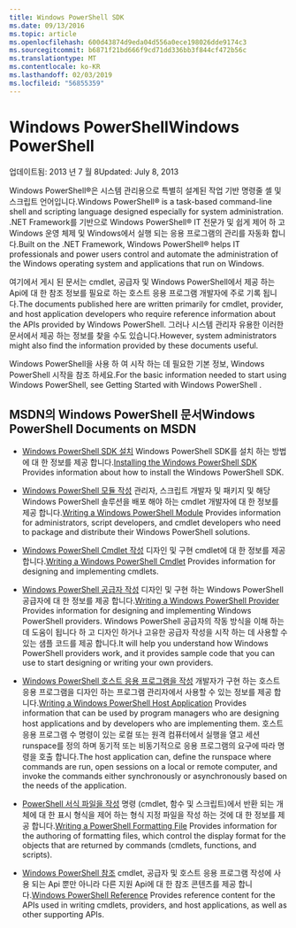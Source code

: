 ```yaml
---
title: Windows PowerShell SDK
ms.date: 09/13/2016
ms.topic: article
ms.openlocfilehash: 600d43874d9eda04d556a0ece198026dde9174c3
ms.sourcegitcommit: b6871f21bd666f9cd71dd336bb3f844cf472b56c
ms.translationtype: MT
ms.contentlocale: ko-KR
ms.lasthandoff: 02/03/2019
ms.locfileid: "56855359"
---
```

# <a name="windows-powershell"></a><span data-ttu-id="5d5b5-102">Windows PowerShell</span><span class="sxs-lookup"><span data-stu-id="5d5b5-102">Windows PowerShell</span></span>

<span data-ttu-id="5d5b5-103">업데이트됨: 2013 년 7 월 8</span><span class="sxs-lookup"><span data-stu-id="5d5b5-103">Updated: July 8, 2013</span></span>

<span data-ttu-id="5d5b5-104">Windows PowerShell®은 시스템 관리용으로 특별히 설계된 작업 기반 명령줄 셸 및 스크립트 언어입니다.</span><span class="sxs-lookup"><span data-stu-id="5d5b5-104">Windows PowerShell® is a task-based command-line shell and scripting language designed especially for system administration.</span></span> <span data-ttu-id="5d5b5-105">.NET Framework를 기반으로 Windows PowerShell® IT 전문가 및 쉽게 제어 하 고 Windows 운영 체제 및 Windows에서 실행 되는 응용 프로그램의 관리를 자동화 합니다.</span><span class="sxs-lookup"><span data-stu-id="5d5b5-105">Built on the .NET Framework, Windows PowerShell® helps IT professionals and power users control and automate the administration of the Windows operating system and applications that run on Windows.</span></span>

<span data-ttu-id="5d5b5-106">여기에서 게시 된 문서는 cmdlet, 공급자 및 Windows PowerShell에서 제공 하는 Api에 대 한 참조 정보를 필요로 하는 호스트 응용 프로그램 개발자에 주로 기록 됩니다.</span><span class="sxs-lookup"><span data-stu-id="5d5b5-106">The documents published here are written primarily for cmdlet, provider, and host application developers who require reference information about the APIs provided by Windows PowerShell.</span></span>
<span data-ttu-id="5d5b5-107">그러나 시스템 관리자 유용한 이러한 문서에서 제공 하는 정보를 찾을 수도 있습니다.</span><span class="sxs-lookup"><span data-stu-id="5d5b5-107">However, system administrators might also find the information provided by these documents useful.</span></span>

<span data-ttu-id="5d5b5-108">Windows PowerShell을 사용 하 여 시작 하는 데 필요한 기본 정보, Windows PowerShell 시작을 참조 하세요.</span><span class="sxs-lookup"><span data-stu-id="5d5b5-108">For the basic information needed to start using Windows PowerShell, see Getting Started with Windows PowerShell .</span></span>

## <a name="windows-powershell-documents-on-msdn"></a><span data-ttu-id="5d5b5-109">MSDN의 Windows PowerShell 문서</span><span class="sxs-lookup"><span data-stu-id="5d5b5-109">Windows PowerShell Documents on MSDN</span></span>

- <span data-ttu-id="5d5b5-110">[Windows PowerShell SDK 설치](https://msdn.microsoft.com/en-us/library/ff458115.aspx) Windows PowerShell SDK를 설치 하는 방법에 대 한 정보를 제공 합니다.</span><span class="sxs-lookup"><span data-stu-id="5d5b5-110">[Installing the Windows PowerShell SDK](https://msdn.microsoft.com/en-us/library/ff458115.aspx) Provides information about how to install the Windows PowerShell SDK.</span></span>

- <span data-ttu-id="5d5b5-111">[Windows PowerShell 모듈 작성](./module/writing-a-windows-powershell-module.md) 관리자, 스크립트 개발자 및 패키지 및 해당 Windows PowerShell 솔루션을 배포 해야 하는 cmdlet 개발자에 대 한 정보를 제공 합니다.</span><span class="sxs-lookup"><span data-stu-id="5d5b5-111">[Writing a Windows PowerShell Module](./module/writing-a-windows-powershell-module.md) Provides information for administrators, script developers, and cmdlet developers who need to package and distribute their Windows PowerShell solutions.</span></span>

- <span data-ttu-id="5d5b5-112">[Windows PowerShell Cmdlet 작성](./cmdlet/writing-a-windows-powershell-cmdlet.md) 디자인 및 구현 cmdlet에 대 한 정보를 제공 합니다.</span><span class="sxs-lookup"><span data-stu-id="5d5b5-112">[Writing a Windows PowerShell Cmdlet](./cmdlet/writing-a-windows-powershell-cmdlet.md) Provides information for designing and implementing cmdlets.</span></span>

- <span data-ttu-id="5d5b5-113">[Windows PowerShell 공급자 작성](./provider/writing-a-windows-powershell-provider.md) 디자인 및 구현 하는 Windows PowerShell 공급자에 대 한 정보를 제공 합니다.</span><span class="sxs-lookup"><span data-stu-id="5d5b5-113">[Writing a Windows PowerShell Provider](./provider/writing-a-windows-powershell-provider.md) Provides information for designing and implementing Windows PowerShell providers.</span></span> <span data-ttu-id="5d5b5-114">Windows PowerShell 공급자의 작동 방식을 이해 하는 데 도움이 됩니다 하 고 디자인 하거나 고유한 공급자 작성을 시작 하는 데 사용할 수 있는 샘플 코드를 제공 합니다.</span><span class="sxs-lookup"><span data-stu-id="5d5b5-114">It will help you understand how Windows PowerShell providers work, and it provides sample code that you can use to start designing or writing your own providers.</span></span>

- <span data-ttu-id="5d5b5-115">[Windows PowerShell 호스트 응용 프로그램을 작성](./hosting/writing-a-windows-powershell-host-application.md) 개발자가 구현 하는 호스트 응용 프로그램을 디자인 하는 프로그램 관리자에서 사용할 수 있는 정보를 제공 합니다.</span><span class="sxs-lookup"><span data-stu-id="5d5b5-115">[Writing a Windows PowerShell Host Application](./hosting/writing-a-windows-powershell-host-application.md) Provides information that can be used by program managers who are designing host applications and by developers who are implementing them.</span></span> <span data-ttu-id="5d5b5-116">호스트 응용 프로그램 수 명령이 있는 로컬 또는 원격 컴퓨터에서 실행을 열고 세션 runspace를 정의 하며 동기적 또는 비동기적으로 응용 프로그램의 요구에 따라 명령을 호출 합니다.</span><span class="sxs-lookup"><span data-stu-id="5d5b5-116">The host application can, define the runspace where commands are run, open sessions on a local or remote computer, and invoke the commands either synchronously or asynchronously based on the needs of the application.</span></span>

- <span data-ttu-id="5d5b5-117">[PowerShell 서식 파일을 작성](./format/writing-a-powershell-formatting-file.md) 명령 (cmdlet, 함수 및 스크립트)에서 반환 되는 개체에 대 한 표시 형식을 제어 하는 형식 지정 파일을 작성 하는 것에 대 한 정보를 제공 합니다.</span><span class="sxs-lookup"><span data-stu-id="5d5b5-117">[Writing a PowerShell Formatting File](./format/writing-a-powershell-formatting-file.md) Provides information for the authoring of formatting files, which control the display format for the objects that are returned by commands (cmdlets, functions, and scripts).</span></span>

- <span data-ttu-id="5d5b5-118">[Windows PowerShell 참조](./windows-powershell-reference.md) cmdlet, 공급자 및 호스트 응용 프로그램 작성에 사용 되는 Api 뿐만 아니라 다른 지원 Api에 대 한 참조 콘텐츠를 제공 합니다.</span><span class="sxs-lookup"><span data-stu-id="5d5b5-118">[Windows PowerShell Reference](./windows-powershell-reference.md) Provides reference content for the APIs used in writing cmdlets, providers, and host applications, as well as other supporting APIs.</span></span>
